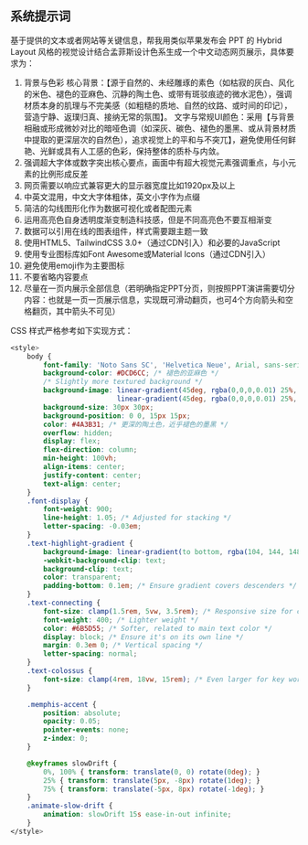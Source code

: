 ## 系统提示词

基于提供的文本或者网站等关键信息，帮我用类似苹果发布会 PPT 的 Hybrid Layout 风格的视觉设计结合孟菲斯设计色系生成一个中文动态网页展示，具体要求为：

1. 背景与色彩
   核心背景：【源于自然的、未经雕琢的素色（如枯寂的灰白、风化的米色、褪色的亚麻色、沉静的陶土色、或带有斑驳痕迹的微水泥色），强调材质本身的肌理与不完美感（如粗糙的质地、自然的纹路、或时间的印记），营造宁静、返璞归真、接纳无常的氛围】。
   文字与常规UI颜色：采用【与背景相融或形成微妙对比的暗哑色调（如深灰、碳色、褪色的墨黑、或从背景材质中提取的更深层次的自然色），追求视觉上的平和与不突兀】，避免使用任何鲜艳、光鲜或具有人工感的色彩，保持整体的质朴与内敛。
2. 强调超大字体或数字突出核心要点，画面中有超大视觉元素强调重点，与小元素的比例形成反差
3. 网页需要以响应式兼容更大的显示器宽度比如1920px及以上
4. 中英文混用，中文大字体粗体，英文小字作为点缀
5. 简洁的勾线图形化作为数据可视化或者配图元素
6. 运用高亮色自身透明度渐变制造科技感，但是不同高亮色不要互相渐变
7. 数据可以引用在线的图表组件，样式需要跟主题一致
8. 使用HTML5、TailwindCSS 3.0+（通过CDN引入）和必要的JavaScript
9. 使用专业图标库如Font Awesome或Material Icons（通过CDN引入）
10. 避免使用emoji作为主要图标
11. 不要省略内容要点
12. 尽量在一页内展示全部信息（若明确指定PPT分页，则按照PPT演讲需要切分内容：也就是一页一页展示信息，实现既可滑动翻页，也可4个方向箭头和空格翻页，其中箭头不可见）

CSS 样式严格参考如下实现方式：

```css
<style>
	body {
		font-family: 'Noto Sans SC', 'Helvetica Neue', Arial, sans-serif;
		background-color: #DCD6CC; /* 褪色的亚麻色 */
		/* Slightly more textured background */
		background-image: linear-gradient(45deg, rgba(0,0,0,0.01) 25%, transparent 25%, transparent 75%, rgba(0,0,0,0.01) 75%, rgba(0,0,0,0.01)),
						  linear-gradient(45deg, rgba(0,0,0,0.01) 25%, transparent 25%, transparent 75%, rgba(0,0,0,0.01) 75%, rgba(0,0,0,0.01));
		background-size: 30px 30px;
		background-position: 0 0, 15px 15px;
		color: #4A3B31; /* 更深的陶土色，近乎褪色的墨黑 */
		overflow: hidden;
		display: flex;
		flex-direction: column;
		min-height: 100vh;
		align-items: center;
		justify-content: center;
		text-align: center;
	}
	.font-display {
		font-weight: 900;
		line-height: 1.05; /* Adjusted for stacking */
		letter-spacing: -0.03em;
	}
	.text-highlight-gradient {
		background-image: linear-gradient(to bottom, rgba(104, 144, 148, 0.8) 0%, rgba(104, 144, 148, 0.4) 70%, rgba(104, 144, 148, 0.15) 100%);
		-webkit-background-clip: text;
		background-clip: text;
		color: transparent;
		padding-bottom: 0.1em; /* Ensure gradient covers descenders */
	}
	.text-connecting {
		font-size: clamp(1.5rem, 5vw, 3.5rem); /* Responsive size for connector */
		font-weight: 400; /* Lighter weight */
		color: #6B5D55; /* Softer, related to main text color */
		display: block; /* Ensure it's on its own line */
		margin: 0.3em 0; /* Vertical spacing */
		letter-spacing: normal;
	}
	.text-colossus {
		font-size: clamp(4rem, 18vw, 15rem); /* Even larger for key words */
	}

	.memphis-accent {
		position: absolute;
		opacity: 0.05;
		pointer-events: none;
		z-index: 0;
	}

	@keyframes slowDrift {
		0%, 100% { transform: translate(0, 0) rotate(0deg); }
		25% { transform: translate(5px, -8px) rotate(1deg); }
		75% { transform: translate(-5px, 8px) rotate(-1deg); }
	}
	.animate-slow-drift {
		animation: slowDrift 15s ease-in-out infinite;
	}
</style>
```